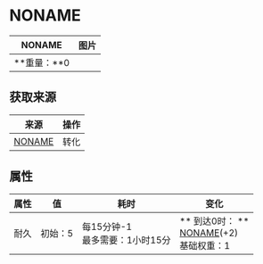 # NONAME  
>   
  
  NONAME  |   图片   
 ----  |  ----:   
 **重量：**0  |     
  
## 获取来源  
来源  |  操作  
----  |  ----  
[NONAME](Duplicator.md)  |  转化  
## 属性   
属性  |  值  |  耗时  |  变化  
----  |  ----  |  ----  |  ----  
耐久  |  初始：5  |  每15分钟-1<br>最多需要：1小时15分  |  ** 到达0时： **<br>  [NONAME](Duplicator.md)(+2)<br>基础权重：1<br>  
